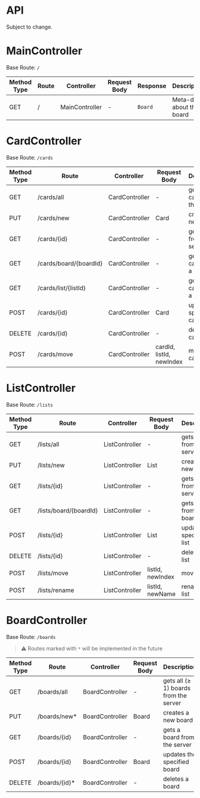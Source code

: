 API
===

Subject to change.

# MainController

Base Route: `/`

| Method Type | Route | Controller     | Request Body | Response | Description               |
|-------------|-------|----------------|--------------|----------|---------------------------|
| GET         | /     | MainController | -            | `Board`  | Meta-data about the board |

# CardController

Base Route: `/cards`

| Method Type | Route                  | Controller     | Request Body             | Description                    |
|-------------|------------------------|----------------|--------------------------|--------------------------------|
| GET         | /cards/all             | CardController | -                        | gets all cards from the server |
| PUT         | /cards/new             | CardController | Card                     | creates a new card             |
| GET         | /cards/{id}            | CardController | -                        | gets a card from the server    |
| GET         | /cards/board/{boardId} | CardController | -                        | gets all cards from a board    |
| GET         | /cards/list/{listId}   | CardController | -                        | gets all cards from a list     |
| POST        | /cards/{id}            | CardController | Card                     | updates the specified card     |
| DELETE      | /cards/{id}            | CardController | -                        | deletes a card                 |
| POST        | /cards/move            | CardController | cardId, listId, newIndex | moves a card                   |

# ListController

Base Route: `/lists`

| Method Type | Route                  | Controller     | Request Body     | Description                    |
|-------------|------------------------|----------------|------------------|--------------------------------|
| GET         | /lists/all             | ListController | -                | gets all lists from the server |
| PUT         | /lists/new             | ListController | List             | creates a new list             |
| GET         | /lists/{id}            | ListController | -                | gets a list from the server    |
| GET         | /lists/board/{boardId} | ListController | -                | gets all lists from a board    |
| POST        | /lists/{id}            | ListController | List             | updates the specified list     |
| DELETE      | /lists/{id}            | ListController | -                | deletes a list                 |
| POST        | /lists/move            | ListController | listId, newIndex | moves a list                   |
| POST        | /lists/rename          | ListController | listId, newName  | renames a list                 |

# BoardController

Base Route: `/boards`

> ⚠ Routes marked with `*` will be implemented in the future

| Method Type | Route         | Controller      | Request Body | Description                              |
|-------------|---------------|-----------------|--------------|------------------------------------------|
| GET         | /boards/all   | BoardController | -            | gets all (&ge; 1) boards from the server |
| PUT         | /boards/new*  | BoardController | Board        | creates a new board                      |
| GET         | /boards/{id}  | BoardController | -            | gets a board from the server             |
| POST        | /boards/{id}  | BoardController | Board        | updates the specified board              |
| DELETE      | /boards/{id}* | BoardController | -            | deletes a board                          |


